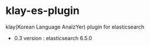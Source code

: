 # klay-es-plugin
klay(Korean Language AnalzYer) plugin for elasticsearch 

- 0.3 version : elasticsearch 6.5.0
